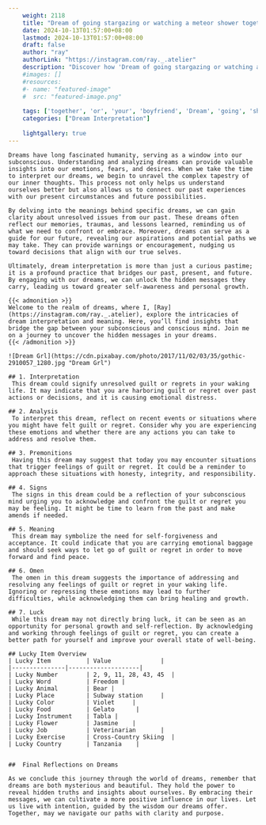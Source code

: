 ```yaml
---
    weight: 2118
    title: "Dream of going stargazing or watching a meteor shower together with your boyfriend"  # Assuming 'title' column exists
    date: 2024-10-13T01:57:00+08:00
    lastmod: 2024-10-13T01:57:00+08:00
    draft: false
    author: "ray"
    authorLink: "https://instagram.com/ray._.atelier"
    description: "Discover how 'Dream of going stargazing or watching a meteor shower together with your boyfriend' can interpret your future and uncover its significant meanings in your life."
    #images: []
    #resources:
    #- name: "featured-image"
    #  src: "featured-image.png"
    
    tags: ['together', 'or', 'your', 'boyfriend', 'Dream', 'going', 'shower', 'stargazing', 'a', 'meteor', 'of', 'watching', 'with']
    categories: ["Dream Interpretation"]
    
    lightgallery: true
---
```

    
    Dreams have long fascinated humanity, serving as a window into our subconscious. Understanding and analyzing dreams can provide valuable insights into our emotions, fears, and desires. When we take the time to interpret our dreams, we begin to unravel the complex tapestry of our inner thoughts. This process not only helps us understand ourselves better but also allows us to connect our past experiences with our present circumstances and future possibilities.
    
    By delving into the meanings behind specific dreams, we can gain clarity about unresolved issues from our past. These dreams often reflect our memories, traumas, and lessons learned, reminding us of what we need to confront or embrace. Moreover, dreams can serve as a guide for our future, revealing our aspirations and potential paths we may take. They can provide warnings or encouragement, nudging us toward decisions that align with our true selves.
    
    Ultimately, dream interpretation is more than just a curious pastime; it is a profound practice that bridges our past, present, and future. By engaging with our dreams, we can unlock the hidden messages they carry, leading us toward greater self-awareness and personal growth.
    
    {{< admonition >}}
    Welcome to the realm of dreams, where I, [Ray](https://instagram.com/ray._.atelier), explore the intricacies of dream interpretation and meaning. Here, you’ll find insights that bridge the gap between your subconscious and conscious mind. Join me on a journey to uncover the hidden messages in your dreams.
    {{< /admonition >}}
    
    ![Dream Grl](https://cdn.pixabay.com/photo/2017/11/02/03/35/gothic-2910057_1280.jpg "Dream Grl")
    
    ## 1. Interpretation
     This dream could signify unresolved guilt or regrets in your waking life. It may indicate that you are harboring guilt or regret over past actions or decisions, and it is causing emotional distress.
    
    ## 2. Analysis
     To interpret this dream, reflect on recent events or situations where you might have felt guilt or regret. Consider why you are experiencing these emotions and whether there are any actions you can take to address and resolve them.
    
    ## 3. Premonitions
     Having this dream may suggest that today you may encounter situations that trigger feelings of guilt or regret. It could be a reminder to approach these situations with honesty, integrity, and responsibility.
    
    ## 4. Signs
     The signs in this dream could be a reflection of your subconscious mind urging you to acknowledge and confront the guilt or regret you may be feeling. It might be time to learn from the past and make amends if needed.
    
    ## 5. Meaning
     This dream may symbolize the need for self-forgiveness and acceptance. It could indicate that you are carrying emotional baggage and should seek ways to let go of guilt or regret in order to move forward and find peace.
    
    ## 6. Omen
     The omen in this dream suggests the importance of addressing and resolving any feelings of guilt or regret in your waking life. Ignoring or repressing these emotions may lead to further difficulties, while acknowledging them can bring healing and growth.
    
    ## 7. Luck
     While this dream may not directly bring luck, it can be seen as an opportunity for personal growth and self-reflection. By acknowledging and working through feelings of guilt or regret, you can create a better path for yourself and improve your overall state of well-being.
    
    ## Lucky Item Overview
    | Lucky Item          | Value              |
    |---------------|--------------------|
    | Lucky Number        | 2, 9, 11, 28, 43, 45  |
    | Lucky Word          | Freedom |
    | Lucky Animal        | Bear |
    | Lucky Place         | Subway station     |
    | Lucky Color         | Violet     |
    | Lucky Food          | Gelato      |
    | Lucky Instrument    | Tabla |
    | Lucky Flower        | Jasmine    |
    | Lucky Job           | Veterinarian       |
    | Lucky Exercise      | Cross-Country Skiing  |
    | Lucky Country       | Tanzania    |
    
    
    ##  Final Reflections on Dreams
    
    As we conclude this journey through the world of dreams, remember that dreams are both mysterious and beautiful. They hold the power to reveal hidden truths and insights about ourselves. By embracing their messages, we can cultivate a more positive influence in our lives. Let us live with intention, guided by the wisdom our dreams offer. Together, may we navigate our paths with clarity and purpose.
    